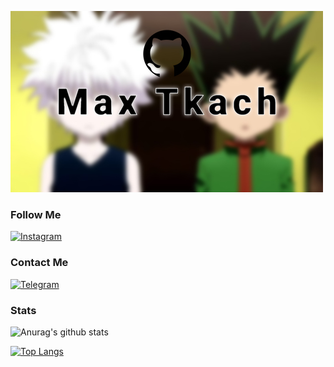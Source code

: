 [![Header](https://github.com/maxtkach/maxtkach/blob/main/assets/1.jpg)]()

### Follow Me

[![Instagram](https://img.shields.io/badge/Instagram-fffe84?style=for-the-badge&logo=instagram)](https://www.instagram.com/maxtkach44/?hl=ru)

### Contact Me

[![Telegram](https://img.shields.io/badge/Telegram-fffe84?style=for-the-badge&logo=telegram)](https://www.t.me/maxtkach4422)

### Stats

![Anurag's github stats](https://github-readme-stats.vercel.app/api?username=maxtkach&show_icons=true&theme=radical)

[![Top Langs](https://github-readme-stats.vercel.app/api/top-langs/?username=anuraghazra&layout=compact)](https://github.com/maxtkach/github-readme-stats)
